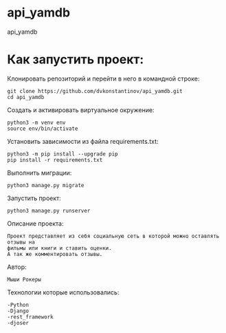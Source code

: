 # api_yamdb
api_yamdb

# Как запустить проект:
Клонировать репозиторий и перейти в него в командной строке:
```
git clone https://github.com/dvkonstantinov/api_yamdb.git
cd api_yamdb
```

Cоздать и активировать виртуальное окружение:
```
python3 -m venv env
source env/bin/activate
```

Установить зависимости из файла requirements.txt:
```
python3 -m pip install --upgrade pip
pip install -r requirements.txt
```

Выполнить миграции:
```
python3 manage.py migrate
```

Запустить проект:
```
python3 manage.py runserver
```

Описание проекта:
```
Проект представляет из себя социальную сеть в которой можно оставлять отзывы на 
фильмы или книги и ставить оценки.
А так же комментировать отзывы.
```

Автор:
```
Мыши Рокеры
```

Технологии которые использовались:
```
-Python
-Django
-rest_framework
-djoser
```
